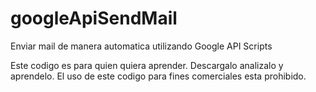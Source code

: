 # googleApiSendMail
Enviar mail de manera automatica utilizando Google API Scripts

Este codigo es para quien quiera aprender. Descargalo analizalo y aprendelo. El uso de este codigo para fines comerciales esta prohibido.
